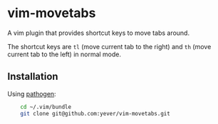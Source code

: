 # vim-movetabs

A vim plugin that provides shortcut keys to move tabs around.

The shortcut keys are `tl` (move current tab to the right) and `th` (move current tab to the left) in normal mode.

## Installation

Using [pathogen](https://github.com/tpope/vim-pathogen):
```sh
    cd ~/.vim/bundle
    git clone git@github.com:yever/vim-movetabs.git
```
